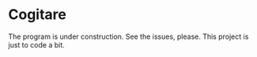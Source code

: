 # Cogitare
The program is under construction. See the issues, please.
This project is just to code a bit.
